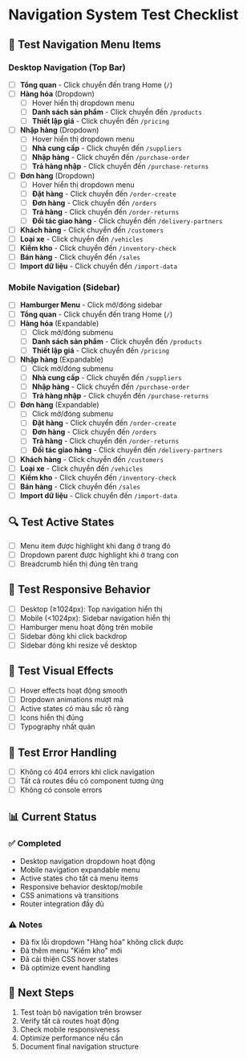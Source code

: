 # Navigation System Test Checklist

## 🎯 Test Navigation Menu Items

### Desktop Navigation (Top Bar)
- [ ] **Tổng quan** - Click chuyển đến trang Home (`/`)
- [ ] **Hàng hóa** (Dropdown)
  - [ ] Hover hiển thị dropdown menu
  - [ ] **Danh sách sản phẩm** - Click chuyển đến `/products`
  - [ ] **Thiết lập giá** - Click chuyển đến `/pricing`
- [ ] **Nhập hàng** (Dropdown)
  - [ ] Hover hiển thị dropdown menu
  - [ ] **Nhà cung cấp** - Click chuyển đến `/suppliers`
  - [ ] **Nhập hàng** - Click chuyển đến `/purchase-order`
  - [ ] **Trả hàng nhập** - Click chuyển đến `/purchase-returns`
- [ ] **Đơn hàng** (Dropdown)
  - [ ] Hover hiển thị dropdown menu
  - [ ] **Đặt hàng** - Click chuyển đến `/order-create`
  - [ ] **Đơn hàng** - Click chuyển đến `/orders`
  - [ ] **Trả hàng** - Click chuyển đến `/order-returns`
  - [ ] **Đối tác giao hàng** - Click chuyển đến `/delivery-partners`
- [ ] **Khách hàng** - Click chuyển đến `/customers`
- [ ] **Loại xe** - Click chuyển đến `/vehicles`
- [ ] **Kiểm kho** - Click chuyển đến `/inventory-check`
- [ ] **Bán hàng** - Click chuyển đến `/sales`
- [ ] **Import dữ liệu** - Click chuyển đến `/import-data`

### Mobile Navigation (Sidebar)
- [ ] **Hamburger Menu** - Click mở/đóng sidebar
- [ ] **Tổng quan** - Click chuyển đến trang Home (`/`)
- [ ] **Hàng hóa** (Expandable)
  - [ ] Click mở/đóng submenu
  - [ ] **Danh sách sản phẩm** - Click chuyển đến `/products`
  - [ ] **Thiết lập giá** - Click chuyển đến `/pricing`
- [ ] **Nhập hàng** (Expandable)
  - [ ] Click mở/đóng submenu
  - [ ] **Nhà cung cấp** - Click chuyển đến `/suppliers`
  - [ ] **Nhập hàng** - Click chuyển đến `/purchase-order`
  - [ ] **Trả hàng nhập** - Click chuyển đến `/purchase-returns`
- [ ] **Đơn hàng** (Expandable)
  - [ ] Click mở/đóng submenu
  - [ ] **Đặt hàng** - Click chuyển đến `/order-create`
  - [ ] **Đơn hàng** - Click chuyển đến `/orders`
  - [ ] **Trả hàng** - Click chuyển đến `/order-returns`
  - [ ] **Đối tác giao hàng** - Click chuyển đến `/delivery-partners`
- [ ] **Khách hàng** - Click chuyển đến `/customers`
- [ ] **Loại xe** - Click chuyển đến `/vehicles`
- [ ] **Kiểm kho** - Click chuyển đến `/inventory-check`
- [ ] **Bán hàng** - Click chuyển đến `/sales`
- [ ] **Import dữ liệu** - Click chuyển đến `/import-data`

## 🔍 Test Active States
- [ ] Menu item được highlight khi đang ở trang đó
- [ ] Dropdown parent được highlight khi ở trang con
- [ ] Breadcrumb hiển thị đúng tên trang

## 📱 Test Responsive Behavior
- [ ] Desktop (≥1024px): Top navigation hiển thị
- [ ] Mobile (<1024px): Sidebar navigation hiển thị
- [ ] Hamburger menu hoạt động trên mobile
- [ ] Sidebar đóng khi click backdrop
- [ ] Sidebar đóng khi resize về desktop

## 🎨 Test Visual Effects
- [ ] Hover effects hoạt động smooth
- [ ] Dropdown animations mượt mà
- [ ] Active states có màu sắc rõ ràng
- [ ] Icons hiển thị đúng
- [ ] Typography nhất quán

## 🚨 Test Error Handling
- [ ] Không có 404 errors khi click navigation
- [ ] Tất cả routes đều có component tương ứng
- [ ] Không có console errors

## 📊 Current Status

### ✅ Completed
- Desktop navigation dropdown hoạt động
- Mobile navigation expandable menu
- Active states cho tất cả menu items
- Responsive behavior desktop/mobile
- CSS animations và transitions
- Router integration đầy đủ

### ⚠️ Notes
- Đã fix lỗi dropdown "Hàng hóa" không click được
- Đã thêm menu "Kiểm kho" mới
- Đã cải thiện CSS hover states
- Đã optimize event handling

## 🎯 Next Steps
1. Test toàn bộ navigation trên browser
2. Verify tất cả routes hoạt động
3. Check mobile responsiveness
4. Optimize performance nếu cần
5. Document final navigation structure
